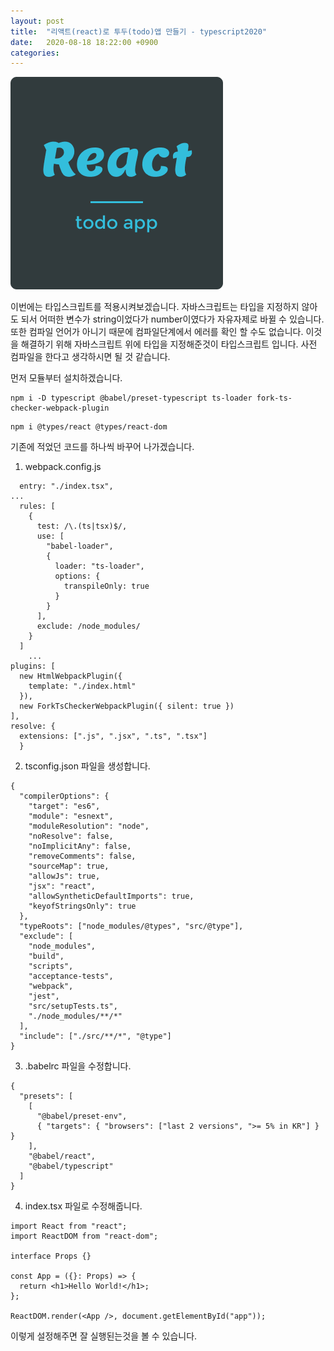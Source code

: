 ```yaml
---
layout: post
title:  "리액트(react)로 투두(todo)앱 만들기 - typescript2020"
date:   2020-08-18 18:22:00 +0900
categories: 
---
```


![800x800](../assets/img/blog/react01.png "image1")

이번에는 타입스크립트를 적용시켜보겠습니다. 자바스크립트는 타입을 지정하지 않아도 되서 어떠한 변수가 string이었다가 number이였다가 자유자제로 바뀔 수 있습니다. 또한 컴파일 언어가 아니기 때문에 컴파일단계에서 에러를 확인 할 수도 없습니다. 이것을 해결하기 위해 자바스크립트 위에 타입을 지정해준것이 타입스크립트 입니다. 사전 컴파일을 한다고 생각하시면 될 것 같습니다. 

 

먼저 모듈부터 설치하겠습니다.

 
```
npm i -D typescript @babel/preset-typescript ts-loader fork-ts-checker-webpack-plugin
```

```
npm i @types/react @types/react-dom
```
기존에 적었던 코드를 하나씩 바꾸어 나가겠습니다. 

 

1. webpack.config.js
```
  entry: "./index.tsx",
...
  rules: [
    {
      test: /\.(ts|tsx)$/,
      use: [
        "babel-loader",
        {
          loader: "ts-loader",
          options: {
            transpileOnly: true
          }
        }
      ],
      exclude: /node_modules/
    }
  ]
    ...
plugins: [
  new HtmlWebpackPlugin({
    template: "./index.html"
  }),
  new ForkTsCheckerWebpackPlugin({ silent: true })
],
resolve: {
  extensions: [".js", ".jsx", ".ts", ".tsx"]
  }
```

2. tsconfig.json 파일을 생성합니다.

```
{
  "compilerOptions": {
    "target": "es6",
    "module": "esnext",
    "moduleResolution": "node",
    "noResolve": false,
    "noImplicitAny": false,
    "removeComments": false,
    "sourceMap": true,
    "allowJs": true,
    "jsx": "react",
    "allowSyntheticDefaultImports": true,
    "keyofStringsOnly": true
  },
  "typeRoots": ["node_modules/@types", "src/@type"],
  "exclude": [
    "node_modules",
    "build",
    "scripts",
    "acceptance-tests",
    "webpack",
    "jest",
    "src/setupTests.ts",
    "./node_modules/**/*"
  ],
  "include": ["./src/**/*", "@type"]
}
 ```

3.  .babelrc 파일을 수정합니다. 

```
{
  "presets": [
    [
      "@babel/preset-env",
      { "targets": { "browsers": ["last 2 versions", ">= 5% in KR"] } }
    ],
    "@babel/react",
    "@babel/typescript"
  ]
}
 ```

4. index.tsx 파일로 수정해줍니다. 

```
import React from "react";
import ReactDOM from "react-dom";

interface Props {}

const App = ({}: Props) => {
  return <h1>Hello World!</h1>;
};

ReactDOM.render(<App />, document.getElementById("app"));
 ```

이렇게 설정해주면 잘 실행된는것을 볼 수 있습니다. 